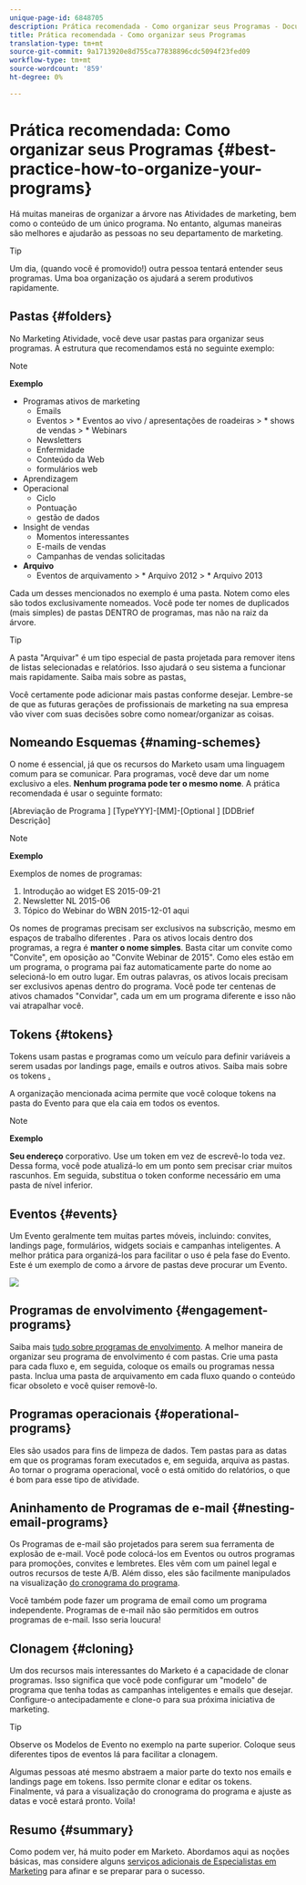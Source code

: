 ```yaml
---
unique-page-id: 6848705
description: Prática recomendada - Como organizar seus Programas - Documentos do Marketing - Documentação do produto
title: Prática recomendada - Como organizar seus Programas
translation-type: tm+mt
source-git-commit: 9a1713920e8d755ca77838896cdc5094f23fed09
workflow-type: tm+mt
source-wordcount: '859'
ht-degree: 0%

---
```



# Prática recomendada: Como organizar seus Programas {#best-practice-how-to-organize-your-programs}

Há muitas maneiras de organizar a árvore nas Atividades de marketing, bem como o conteúdo de um único programa. No entanto, algumas maneiras são melhores e ajudarão as pessoas no seu departamento de marketing.

>[!TIP]
>
>Um dia, (quando você é promovido!) outra pessoa tentará entender seus programas. Uma boa organização os ajudará a serem produtivos rapidamente.

## Pastas {#folders}

No Marketing Atividade, você deve usar pastas para organizar seus programas. A estrutura que recomendamos está no seguinte exemplo:

>[!NOTE]
>
>**Exemplo**
>
>* Programas ativos de marketing
   >   * Emails
   >   * Eventos
      >      * Eventos ao vivo / apresentações de roadeiras
      >      * shows de vendas
      >      * Webinars
   >   * Newsletters
   >   * Enfermidade
   >   * Conteúdo da Web
   >   * formulários web
>* Aprendizagem
>* Operacional
   >   * Ciclo
   >   * Pontuação
   >   * gestão de dados
>* Insight de vendas
   >   * Momentos interessantes
   >   * E-mails de vendas
   >   * Campanhas de vendas solicitadas
>* **Arquivo**
   >   * Eventos de arquivamento
      >      * Arquivo 2012
      >      * Arquivo 2013


Cada um desses mencionados no exemplo é uma pasta. Notem como eles são todos exclusivamente nomeados. Você pode ter nomes de duplicados (mais simples) de pastas DENTRO de programas, mas não na raiz da árvore.

>[!TIP]
>
>A pasta &quot;Arquivar&quot; é um tipo especial de pasta projetada para remover itens de listas selecionadas e relatórios. Isso ajudará o seu sistema a funcionar mais rapidamente. Saiba mais sobre as pastas[.](../../../../product-docs/core-marketo-concepts/miscellaneous/understanding-folders.md)

Você certamente pode adicionar mais pastas conforme desejar. Lembre-se de que as futuras gerações de profissionais de marketing na sua empresa vão viver com suas decisões sobre como nomear/organizar as coisas.

## Nomeando Esquemas {#naming-schemes}

O nome é essencial, já que os recursos do Marketo usam uma linguagem comum para se comunicar. Para programas, você deve dar um nome exclusivo a eles. **Nenhum programa pode ter o mesmo nome**. A prática recomendada é usar o seguinte formato:

[Abreviação de Programa ] [TypeYYY]-[MM]-[Optional ] [DDBrief Descrição]

>[!NOTE]
>
>**Exemplo**
>
>Exemplos de nomes de programas:
>
>1. Introdução ao widget ES 2015-09-21
>1. Newsletter NL 2015-06
>1. Tópico do Webinar do WBN 2015-12-01 aqui

>



Os nomes de programas precisam ser exclusivos na subscrição, mesmo em espaços de trabalho diferentes [](../../../../product-docs/administration/workspaces-and-person-partitions/understanding-workspaces-and-person-partitions.md).  Para os ativos locais dentro dos programas, a regra é **manter o nome simples**. Basta citar um convite como &quot;Convite&quot;, em oposição ao &quot;Convite Webinar de 2015&quot;. Como eles estão em um programa, o programa pai faz automaticamente parte do nome ao selecioná-lo em outro lugar. Em outras palavras, os ativos locais precisam ser exclusivos apenas dentro do programa. Você pode ter centenas de ativos chamados &quot;Convidar&quot;, cada um em um programa diferente e isso não vai atrapalhar você.

## Tokens {#tokens}

Tokens usam pastas e programas como um veículo para definir variáveis a serem usadas por landings page, emails e outros ativos. Saiba mais sobre os tokens [.](http://docs.marketo.com/display/docs/tokens)

A organização mencionada acima permite que você coloque tokens na pasta do Evento para que ela caia em todos os eventos.

>[!NOTE]
>
>**Exemplo**
>
>**Seu endereço** corporativo. Use um token em vez de escrevê-lo toda vez. Dessa forma, você pode atualizá-lo em um ponto sem precisar criar muitos rascunhos. Em seguida, substitua o token conforme necessário em uma pasta de nível inferior.

## Eventos {#events}

Um Evento geralmente tem muitas partes móveis, incluindo: convites, landings page, formulários, widgets sociais e campanhas inteligentes. A melhor prática para organizá-los para facilitar o uso é pela fase do Evento. Este é um exemplo de como a árvore de pastas deve procurar um Evento.

![](assets/capture.png)

## Programas de envolvimento {#engagement-programs}

Saiba mais [tudo sobre programas de envolvimento](../../../../product-docs/email-marketing/drip-nurturing/creating-an-engagement-program/understanding-engagement-programs.md). A melhor maneira de organizar seu programa de envolvimento é com pastas. Crie uma pasta para cada fluxo e, em seguida, coloque os emails ou programas nessa pasta. Inclua uma pasta de arquivamento em cada fluxo quando o conteúdo ficar obsoleto e você quiser removê-lo.

## Programas operacionais {#operational-programs}

Eles são usados para fins de limpeza de dados. Tem pastas para as datas em que os programas foram executados e, em seguida, arquiva as pastas. Ao tornar o programa operacional, você o está omitido do relatórios, o que é bom para esse tipo de atividade.

## Aninhamento de Programas de e-mail {#nesting-email-programs}

Os Programas de e-mail são projetados para serem sua ferramenta de explosão de e-mail. Você pode colocá-los em Eventos ou outros programas para promoções, convites e lembretes. Eles vêm com um painel legal e outros recursos de teste A/B. Além disso, eles são facilmente manipulados na visualização [do cronograma do programa](http://docs.marketo.com/display/docs/program+schedule+view).

Você também pode fazer um programa de email como um programa independente. Programas de e-mail não são permitidos em outros programas de e-mail. Isso seria loucura!

## Clonagem {#cloning}

Um dos recursos mais interessantes do Marketo é a capacidade de clonar programas. Isso significa que você pode configurar um &quot;modelo&quot; de programa que tenha todas as campanhas inteligentes e emails que desejar. Configure-o antecipadamente e clone-o para sua próxima iniciativa de marketing.

>[!TIP]
>
>Observe os Modelos de Evento no exemplo na parte superior. Coloque seus diferentes tipos de eventos lá para facilitar a clonagem.

Algumas pessoas até mesmo abstraem a maior parte do texto nos emails e landings page em tokens. Isso permite clonar e editar os tokens. Finalmente, vá para a visualização do cronograma do programa e ajuste as datas e você estará pronto. Voila!

## Resumo {#summary}

Como podem ver, há muito poder em Marketo. Abordamos aqui as noções básicas, mas considere alguns [serviços adicionais de Especialistas em Marketing](http://www.marketo.com/services/) para afinar e se preparar para o sucesso.
